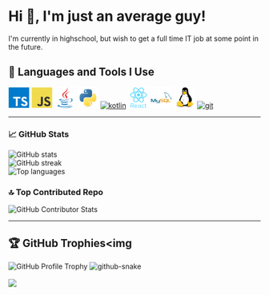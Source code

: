 <h1>Hi 👋, I'm just an average guy!</h1>
<p>I'm currently in highschool, but wish to get a full time IT job at some point in the future.</p>
<h2>🚀 Languages and Tools I Use</h2>
<p><a target="_blank" href="https://raw.githubusercontent.com/devicons/devicon/master/icons/typescript/typescript-original.svg" style="display: inline-block;"><img src="https://raw.githubusercontent.com/devicons/devicon/master/icons/typescript/typescript-original.svg" alt="typescript" width="42" height="42" /></a>
<a target="_blank" href="https://raw.githubusercontent.com/devicons/devicon/master/icons/javascript/javascript-original.svg" style="display: inline-block;"><img src="https://raw.githubusercontent.com/devicons/devicon/master/icons/javascript/javascript-original.svg" alt="javascript" width="42" height="42" /></a>
<a target="_blank" href="https://raw.githubusercontent.com/devicons/devicon/master/icons/java/java-original.svg" style="display: inline-block;"><img src="https://raw.githubusercontent.com/devicons/devicon/master/icons/java/java-original.svg" alt="java" width="42" height="42" /></a>
<a target="_blank" href="https://raw.githubusercontent.com/devicons/devicon/master/icons/python/python-original.svg" style="display: inline-block;"><img src="https://raw.githubusercontent.com/devicons/devicon/master/icons/python/python-original.svg" alt="python" width="42" height="42" /></a>
<a target="_blank" href="https://www.vectorlogo.zone/logos/kotlinlang/kotlinlang-icon.svg" style="display: inline-block;"><img src="https://www.vectorlogo.zone/logos/kotlinlang/kotlinlang-icon.svg" alt="kotlin" width="42" height="42" /></a>
<a target="_blank" href="https://raw.githubusercontent.com/devicons/devicon/master/icons/react/react-original-wordmark.svg" style="display: inline-block;"><img src="https://raw.githubusercontent.com/devicons/devicon/master/icons/react/react-original-wordmark.svg" alt="react" width="42" height="42" /></a>
<a target="_blank" href="https://raw.githubusercontent.com/devicons/devicon/master/icons/mysql/mysql-original-wordmark.svg" style="display: inline-block;"><img src="https://raw.githubusercontent.com/devicons/devicon/master/icons/mysql/mysql-original-wordmark.svg" alt="mysql" width="42" height="42" /></a>
<a target="_blank" href="https://raw.githubusercontent.com/devicons/devicon/master/icons/linux/linux-original.svg" style="display: inline-block;"><img src="https://raw.githubusercontent.com/devicons/devicon/master/icons/linux/linux-original.svg" alt="linux" width="42" height="42" /></a>
<a target="_blank" href="https://www.vectorlogo.zone/logos/git-scm/git-scm-icon.svg" style="display: inline-block;"><img src="https://www.vectorlogo.zone/logos/git-scm/git-scm-icon.svg" alt="git" width="42" height="42" /></a></p>

--------------

### 📈 GitHub Stats
<picture>
  <source 
    media="(prefers-color-scheme: dark)" 
    srcset="https://github-readme-stats.vercel.app/api?username=UltimatePlayer97&theme=dark&hide_border=false&include_all_commits=false&count_private=false" 
  />
  <source 
    media="(prefers-color-scheme: light)" 
    srcset="https://github-readme-stats.vercel.app/api?username=UltimatePlayer97&theme=default&hide_border=false&include_all_commits=false&count_private=false" 
  />
  <img 
    src="https://github-readme-stats.vercel.app/api?username=UltimatePlayer97&hide_border=false&include_all_commits=false&count_private=false" 
    alt="GitHub stats" 
    style="pointer-events: none;" 
  />
</picture>

<!-- GitHub Streaks -->
<div align=left>
  <picture>
  <source 
    media="(prefers-color-scheme: dark)" 
    srcset="https://nirzak-streak-stats.vercel.app/?user=UltimatePlayer97&theme=dark&hide_border=false" 
  />
  <source 
    media="(prefers-color-scheme: light)" 
    srcset="https://nirzak-streak-stats.vercel.app/?user=UltimatePlayer97&theme=default&hide_border=false" 
  />
  <img 
    src="https://nirzak-streak-stats.vercel.app/?user=UltimatePlayer97&hide_border=false" 
    alt="GitHub streak" 
    style="pointer-events: none;" 
  />
</picture>

</div>

<div align="left"><picture>
  <source 
    media="(prefers-color-scheme: dark)" 
    srcset="https://github-readme-stats.vercel.app/api/top-langs/?username=UltimatePlayer97&theme=dark&hide_border=false&include_all_commits=false&count_private=false&layout=compact" 
  />
  <source 
    media="(prefers-color-scheme: light)" 
    srcset="https://github-readme-stats.vercel.app/api/top-langs/?username=UltimatePlayer97&theme=default&hide_border=false&include_all_commits=false&count_private=false&layout=compact" 
  />
  <img 
    src="https://github-readme-stats.vercel.app/api/top-langs/?username=UltimatePlayer97&hide_border=false&include_all_commits=false&count_private=false&layout=compact" 
    alt="Top languages" 
    style="pointer-events: none;" 
  />
</picture>

</div>




### 🔝 Top Contributed Repo
<picture>
  <source 
    media="(prefers-color-scheme: dark)" 
    srcset="https://github-contributor-stats.vercel.app/api?username=UltimatePlayer97&limit=5&theme=dark&combine_all_yearly_contributions=true" 
  />
  <source 
    media="(prefers-color-scheme: light)" 
    srcset="https://github-contributor-stats.vercel.app/api?username=UltimatePlayer97&limit=5&theme=default&combine_all_yearly_contributions=true" 
  />
  <img 
    src="https://github-contributor-stats.vercel.app/api?username=UltimatePlayer97&limit=5&combine_all_yearly_contributions=true" 
    alt="GitHub Contributor Stats" 
    style="pointer-events: none;" 
  />
</picture>



<!-- Light mode repo list <img 
  src="https://github-contributor-stats.vercel.app/api?username=UltimatePlayer97&limit=5&theme=default&combine_all_yearly_contributions=true" 
  alt="GitHub Contributor Stats" 
  style="pointer-events: none;" 
/>

-->
--------------

## 🏆 GitHub Trophies<img 
<picture>
  <source 
    media="(prefers-color-scheme: dark)" 
    srcset="https://github-profile-trophy.vercel.app/?username=UltimatePlayer97&theme=radical&no-frame=false&no-bg=false&margin-w=4" 
  />
  <source 
    media="(prefers-color-scheme: light)" 
    srcset="https://github-profile-trophy.vercel.app/?username=UltimatePlayer97&no-frame=false&no-bg=false&margin-w=4" 
  />
  <img 
    src="https://github-profile-trophy.vercel.app/?username=UltimatePlayer97&no-frame=false&no-bg=false&margin-w=4" 
    alt="GitHub Profile Trophy" 
    style="pointer-events: none;" 
  />
</picture>




<!-- 🐍 GitHub Snake -->
<picture>
  <source media="(prefers-color-scheme: dark)" srcset="https://raw.githubusercontent.com/UltimatePlayer97/UltimatePlayer97/output/github-snake-dark.svg" />
  <source media="(prefers-color-scheme: light)" srcset="https://raw.githubusercontent.com/UltimatePlayer97/UltimatePlayer97/output/github-snake.svg" />
  <img alt="github-snake" src="https://raw.githubusercontent.com/tobiasmeyhoefer/UltimatePlayer97/output/github-snake.svg" />
</picture>

<br>
<br>

<picture>
  <image src="assets/help.gif" />
</picture>
